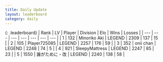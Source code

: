 ```yaml
---
title: Daily Update
layout: leaderboard
category: daily
---
```


{: .leaderboard}
| Rank | LV | Player | Division | Elo | Wins | Losses |
| --- | --- | --- | --- | --- | --- | --- |
| <span data-change="0">1</span> | 132 | <span title="ID: 456466">Minoriko Aki</span> | LEGEND | <span data-change="0">2309</span> | <span data-change="3">137</span> | <span data-change="1">15</span> |
| <span data-change="0">2</span> | 105 | <span title="ID: 725085">Player725085</span> | LEGEND | <span data-change="24">2257</span> | <span data-change="5">176</span> | <span data-change="1">59</span> |
| <span data-change="2">3</span> | 352 | <span title="ID: 614761">onii chan</span> | LEGEND | <span data-change="25">2248</span> | <span data-change="4">74</span> | <span data-change="0">5</span> |
| <span data-change="0">4</span> | 921 | <span title="ID: 153129">SleepyMattress</span> | LEGEND | <span data-change="22">2247</span> | <span data-change="4">85</span> | <span data-change="0">23</span> |
| <span data-change="-2">5</span> | 1550 | <span title="ID: 451068">誰がために・改</span> | LEGEND | <span data-change="14">2240</span> | <span data-change="3">138</span> | <span data-change="0">58</span> |